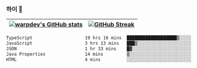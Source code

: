 
### 하이 👋
[![warpdev's GitHub stats](https://github-readme-stats.vercel.app/api?username=warpdev&show_icons=true&theme=vue-dark)](#) |[![GitHub Streak](https://github-readme-streak-stats.herokuapp.com/?user=warpdev&theme=dark)](#)
--- | --- |
<!--START_SECTION:waka-->

```txt
TypeScript                    19 hrs 16 mins  ███████████████████▒░░░░░   77.60 %
JavaScript                    3 hrs 13 mins   ███▒░░░░░░░░░░░░░░░░░░░░░   13.00 %
JSON                          1 hr 33 mins    █▓░░░░░░░░░░░░░░░░░░░░░░░   06.28 %
Java Properties               14 mins         ▒░░░░░░░░░░░░░░░░░░░░░░░░   00.96 %
HTML                          4 mins          ░░░░░░░░░░░░░░░░░░░░░░░░░   00.33 %
```

<!--END_SECTION:waka-->

<!--
**warpdev/warpdev** is a ✨ _special_ ✨ repository because its `README.md` (this file) appears on your GitHub profile.

Here are some ideas to get you started:

- 🔭 I’m currently working on ...
- 🌱 I’m currently learning ...
- 👯 I’m looking to collaborate on ...
- 🤔 I’m looking for help with ...
- 💬 Ask me about ...
- 📫 How to reach me: ...
- 😄 Pronouns: ...
- ⚡ Fun fact: ...
-->
